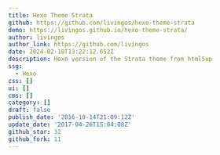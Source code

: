 ```yaml
---
title: Hexo Theme Strata
github: https://github.com/livingos/hexo-theme-strata
demo: https://livingos.github.io/hexo-theme-strata/
author: livingos
author_link: https://github.com/livingos
date: 2024-02-18T13:22:12.652Z
description: Hexo version of the Strata theme from html5up
ssg:
  - Hexo
css: []
ui: []
cms: []
category: []
draft: false
publish_date: '2016-10-14T21:09:12Z'
update_date: '2017-04-26T15:04:08Z'
github_star: 32
github_fork: 11
---
```

